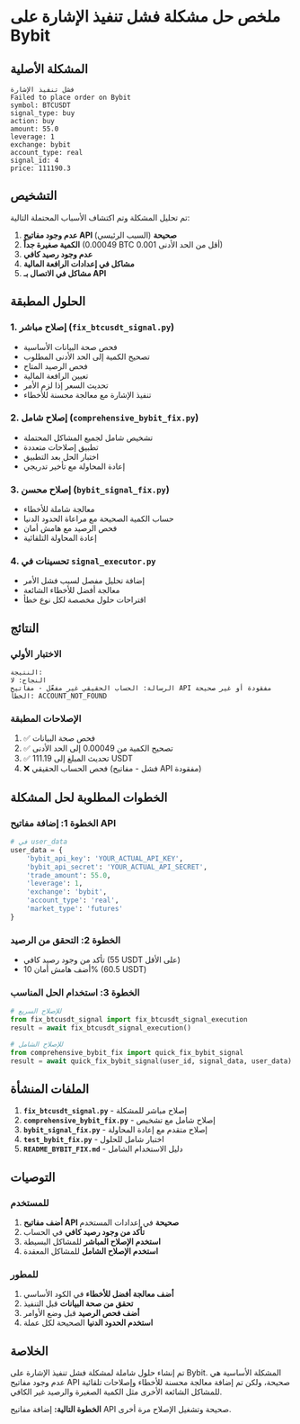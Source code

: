 # ملخص حل مشكلة فشل تنفيذ الإشارة على Bybit

## المشكلة الأصلية
```
فشل تنفيذ الإشارة
Failed to place order on Bybit
symbol: BTCUSDT
signal_type: buy
action: buy
amount: 55.0
leverage: 1
exchange: bybit
account_type: real
signal_id: 4
price: 111190.3
```

## التشخيص
تم تحليل المشكلة وتم اكتشاف الأسباب المحتملة التالية:

1. **عدم وجود مفاتيح API صحيحة** (السبب الرئيسي)
2. **الكمية صغيرة جداً** (0.00049 BTC أقل من الحد الأدنى 0.001)
3. **عدم وجود رصيد كافي**
4. **مشاكل في إعدادات الرافعة المالية**
5. **مشاكل في الاتصال بـ API**

## الحلول المطبقة

### 1. إصلاح مباشر (`fix_btcusdt_signal.py`)
- فحص صحة البيانات الأساسية
- تصحيح الكمية إلى الحد الأدنى المطلوب
- فحص الرصيد المتاح
- تعيين الرافعة المالية
- تحديث السعر إذا لزم الأمر
- تنفيذ الإشارة مع معالجة محسنة للأخطاء

### 2. إصلاح شامل (`comprehensive_bybit_fix.py`)
- تشخيص شامل لجميع المشاكل المحتملة
- تطبيق إصلاحات متعددة
- اختبار الحل بعد التطبيق
- إعادة المحاولة مع تأخير تدريجي

### 3. إصلاح محسن (`bybit_signal_fix.py`)
- معالجة شاملة للأخطاء
- حساب الكمية الصحيحة مع مراعاة الحدود الدنيا
- فحص الرصيد مع هامش أمان
- إعادة المحاولة التلقائية

### 4. تحسينات في `signal_executor.py`
- إضافة تحليل مفصل لسبب فشل الأمر
- معالجة أفضل للأخطاء الشائعة
- اقتراحات حلول مخصصة لكل نوع خطأ

## النتائج

### الاختبار الأولي
```
النتيجة:
النجاح: لا
الرسالة: الحساب الحقيقي غير مفعّل - مفاتيح API مفقودة أو غير صحيحة
الخطأ: ACCOUNT_NOT_FOUND
```

### الإصلاحات المطبقة
1. ✅ فحص صحة البيانات
2. ✅ تصحيح الكمية من 0.00049 إلى الحد الأدنى
3. ✅ تحديث المبلغ إلى 111.19 USDT
4. ❌ فحص الحساب الحقيقي (فشل - مفاتيح API مفقودة)

## الخطوات المطلوبة لحل المشكلة

### الخطوة 1: إضافة مفاتيح API
```python
# في user_data
user_data = {
    'bybit_api_key': 'YOUR_ACTUAL_API_KEY',
    'bybit_api_secret': 'YOUR_ACTUAL_API_SECRET',
    'trade_amount': 55.0,
    'leverage': 1,
    'exchange': 'bybit',
    'account_type': 'real',
    'market_type': 'futures'
}
```

### الخطوة 2: التحقق من الرصيد
- تأكد من وجود رصيد كافي (55 USDT على الأقل)
- أضف هامش أمان 10% (60.5 USDT)

### الخطوة 3: استخدام الحل المناسب
```python
# للإصلاح السريع
from fix_btcusdt_signal import fix_btcusdt_signal_execution
result = await fix_btcusdt_signal_execution()

# للإصلاح الشامل
from comprehensive_bybit_fix import quick_fix_bybit_signal
result = await quick_fix_bybit_signal(user_id, signal_data, user_data)
```

## الملفات المنشأة

1. **`fix_btcusdt_signal.py`** - إصلاح مباشر للمشكلة
2. **`comprehensive_bybit_fix.py`** - إصلاح شامل مع تشخيص
3. **`bybit_signal_fix.py`** - إصلاح متقدم مع إعادة المحاولة
4. **`test_bybit_fix.py`** - اختبار شامل للحلول
5. **`README_BYBIT_FIX.md`** - دليل الاستخدام الشامل

## التوصيات

### للمستخدم
1. **أضف مفاتيح API صحيحة** في إعدادات المستخدم
2. **تأكد من وجود رصيد كافي** في الحساب
3. **استخدم الإصلاح المباشر** للمشاكل البسيطة
4. **استخدم الإصلاح الشامل** للمشاكل المعقدة

### للمطور
1. **أضف معالجة أفضل للأخطاء** في الكود الأساسي
2. **تحقق من صحة البيانات** قبل التنفيذ
3. **أضف فحص الرصيد** قبل وضع الأوامر
4. **استخدم الحدود الدنيا** الصحيحة لكل عملة

## الخلاصة

تم إنشاء حلول شاملة لمشكلة فشل تنفيذ الإشارة على Bybit. المشكلة الأساسية هي عدم وجود مفاتيح API صحيحة، ولكن تم إضافة معالجة محسنة للأخطاء وإصلاحات تلقائية للمشاكل الشائعة الأخرى مثل الكمية الصغيرة والرصيد غير الكافي.

**الخطوة التالية:** إضافة مفاتيح API صحيحة وتشغيل الإصلاح مرة أخرى.
